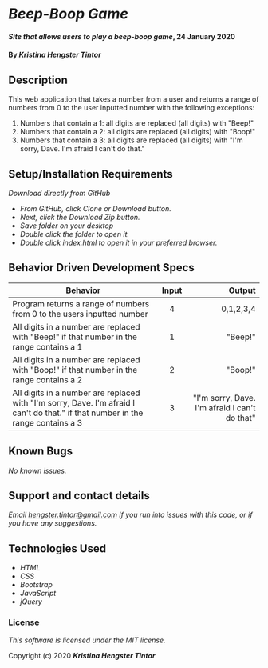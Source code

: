 # _Beep-Boop Game_

#### _Site that allows users to play a beep-boop game_, 24 January 2020

#### By _**Kristina Hengster Tintor**_

## Description

This web application that takes a number from a user and returns a range of numbers from 0 to the user inputted number with the following exceptions:

1. Numbers that contain a 1: all digits are replaced (all digits) with "Beep!"
2. Numbers that contain a 2: all digits are replaced (all digits) with "Boop!"
3. Numbers that contain a 3: all digits are replaced (all digits) with "I'm sorry, Dave. I'm afraid I can't do that."

## Setup/Installation Requirements

_Download directly from GitHub_
* _From GitHub, click Clone or Download button._
* _Next, click the Download Zip button._
* _Save folder on your desktop_
* _Double click the folder to open it._
* _Double click index.html to open it in your preferred browser._
    

## Behavior Driven Development Specs
| Behavior                                                                 | Input| Output|
| -----------------------------------------------------                    |:----:| -----:|
| Program returns a range of numbers from 0 to the users inputted number   | 4    |0,1,2,3,4|
| All digits in a number are replaced with "Beep!" if that number in the range contains a 1| 1    | "Beep!"|
| All digits in a number are replaced with "Boop!" if that number in the range contains a 2  | 2    | "Boop!" |
| All digits in a number are replaced with "I'm sorry, Dave. I'm afraid I can't do that." if that number in the range contains a 3  | 3    |  "I'm sorry, Dave. I'm afraid I can't do that"|


## Known Bugs

_No known issues._

## Support and contact details

_Email hengster.tintor@gmail.com if you run into issues with this code, or if you have any suggestions._

## Technologies Used

* _HTML_
* _CSS_
* _Bootstrap_
* _JavaScript_
* _jQuery_

### License

*This software is licensed under the MIT license.*

Copyright (c) 2020 **_Kristina Hengster Tintor_**

